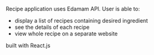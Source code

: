 Recipe application uses Edamam API.
User is able to:

- display a list of recipes containing desired ingredient
- see the details of each recipe
- view whole recipe on a separate website

built with React.js
